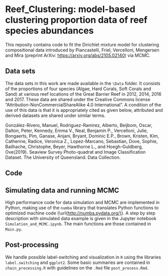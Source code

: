 # Reef_Clustering: model-based clustering proportion data of reef species abundances

This reposity contains code to fit the Dirichlet mixture model for clustering compositional data introduced by Piancastelli, Friel, Vercelloni, Mengersen and Mira (preprint ArXiv: https://arxiv.org/abs/2105.02140) via MCMC.

## Data sets

The data sets in this work are made available in the `\Data` folder. It consists of the proportions of four species (Algae, Hard Corals, Soft Corals and Sand) at various reef locations of the Great Barrier Reef in 2012, 2014, 2016 and 2017. These data are shared under the Creative Commons license “Attribution-NonCommercialShareAlike 4.0 International”. A condition of the use of this data is that it is appropriately cited as given below, attributed and derived datasets are shared under similar terms. 

González-Rivero, Manuel, Rodriguez-Ramirez, Alberto, Beijbom, Oscar, Dalton, Peter, Kennedy, Emma V., Neal, Benjamin P., Vercelloni, Julie, Bongaerts, Pim, Ganase, Anjani, Bryant, Dominic E.P., Brown, Kristen, Kim, Catherine, Radice, Veronica Z., Lopez-Marcano, Sebastian, Dove, Sophie, Bailhache, Christophe, Beyer, Hawthorne L., and Hoegh-Guldberg, Ove(2019). Seaview Survey Photo-quadrat and Image Classification Dataset. The University of Queensland. Data Collection.

## Code

## Simulating data and running MCMC
High performance code for data simulation and MCMC are implemented in Python, making use of the `numba` library that translates Python functions to optimized machine code (\url{http://numba.pydata.org/}). A step by step description with simulated data example is given in the Jupyter notebook `Simulation_and_MCMC.ipynb`. The main functions are those contained in `Main.py`.

## Post-processing 
We handle possible label-switching and visualization in `R` using the libraries `label.switching` and `ggplot2`. Some basic summaries are contained in `chain_processing.R` with guidelines on the `.Rmd` file `post_process.Rmd`.

